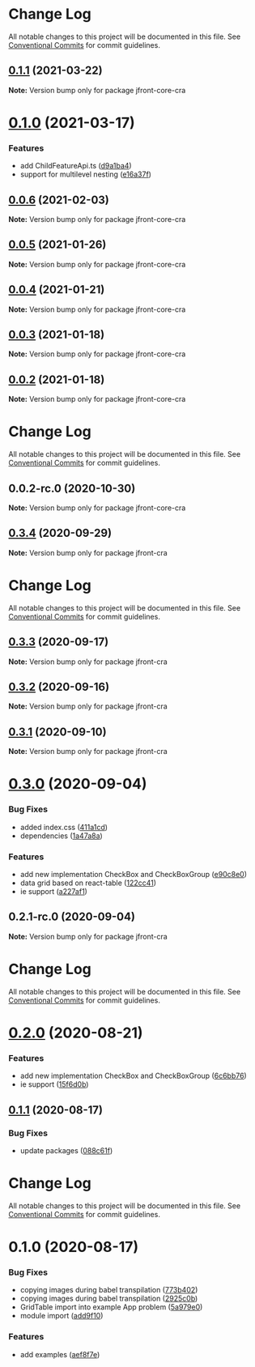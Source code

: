 # Change Log

All notable changes to this project will be documented in this file.
See [Conventional Commits](https://conventionalcommits.org) for commit guidelines.

## [0.1.1](https://github.com/Jepria/jfront-core/compare/jfront-core-cra@0.1.0...jfront-core-cra@0.1.1) (2021-03-22)

**Note:** Version bump only for package jfront-core-cra





# [0.1.0](https://github.com/Jepria/jfront-core/compare/jfront-core-cra@0.0.6...jfront-core-cra@0.1.0) (2021-03-17)


### Features

* add ChildFeatureApi.ts ([d9a1ba4](https://github.com/Jepria/jfront-core/commit/d9a1ba48ec20294e4c54f5b33d2dda26061ecc82))
* support for multilevel nesting ([e16a37f](https://github.com/Jepria/jfront-core/commit/e16a37f50190c670fb4a3f4032fd213cf77369fa))





## [0.0.6](https://github.com/Jepria/jfront-core/compare/jfront-core-cra@0.0.5...jfront-core-cra@0.0.6) (2021-02-03)

**Note:** Version bump only for package jfront-core-cra





## [0.0.5](https://github.com/Jepria/jfront-core/compare/jfront-core-cra@0.0.4...jfront-core-cra@0.0.5) (2021-01-26)

**Note:** Version bump only for package jfront-core-cra





## [0.0.4](https://github.com/Jepria/jfront-core/compare/jfront-core-cra@0.0.3...jfront-core-cra@0.0.4) (2021-01-21)

**Note:** Version bump only for package jfront-core-cra





## [0.0.3](https://github.com/Jepria/jfront-core/compare/jfront-core-cra@0.0.2...jfront-core-cra@0.0.3) (2021-01-18)

**Note:** Version bump only for package jfront-core-cra





## [0.0.2](https://github.com/Jepria/jfront-core/compare/jfront-core-cra@0.0.2-rc.0...jfront-core-cra@0.0.2) (2021-01-18)

**Note:** Version bump only for package jfront-core-cra





# Change Log

All notable changes to this project will be documented in this file. See
[Conventional Commits](https://conventionalcommits.org) for commit guidelines.

## 0.0.2-rc.0 (2020-10-30)

**Note:** Version bump only for package jfront-core-cra

## [0.3.4](https://github.com/Jepria/jfront-ui/compare/jfront-cra@0.3.3...jfront-cra@0.3.4) (2020-09-29)

**Note:** Version bump only for package jfront-cra

# Change Log

All notable changes to this project will be documented in this file. See
[Conventional Commits](https://conventionalcommits.org) for commit guidelines.

## [0.3.3](https://github.com/Jepria/jfront-ui/compare/jfront-cra@0.3.2...jfront-cra@0.3.3) (2020-09-17)

**Note:** Version bump only for package jfront-cra

## [0.3.2](https://github.com/Jepria/jfront-ui/compare/jfront-cra@0.3.1...jfront-cra@0.3.2) (2020-09-16)

**Note:** Version bump only for package jfront-cra

## [0.3.1](https://github.com/Jepria/jfront-ui/compare/jfront-cra@0.3.0...jfront-cra@0.3.1) (2020-09-10)

**Note:** Version bump only for package jfront-cra

# [0.3.0](https://github.com/Jepria/jfront-ui/compare/jfront-cra@0.2.0...jfront-cra@0.3.0) (2020-09-04)

### Bug Fixes

- added index.css
  ([411a1cd](https://github.com/Jepria/jfront-ui/commit/411a1cde916b09fa7f4e202e82b26c612fca4308))
- dependencies
  ([1a47a8a](https://github.com/Jepria/jfront-ui/commit/1a47a8addf43cfa9035364fa219c4b01fe6ee0fa))

### Features

- add new implementation CheckBox and CheckBoxGroup
  ([e90c8e0](https://github.com/Jepria/jfront-ui/commit/e90c8e09f5e3a3e6e4c3cb3780893ae871ce8aa5))
- data grid based on react-table
  ([122cc41](https://github.com/Jepria/jfront-ui/commit/122cc41ac883337a140fdc745893ab00cb0cd37a))
- ie support
  ([a227af1](https://github.com/Jepria/jfront-ui/commit/a227af136d021c8adce0863607dc934d0320f35e))

## 0.2.1-rc.0 (2020-09-04)

**Note:** Version bump only for package jfront-cra

# Change Log

All notable changes to this project will be documented in this file. See
[Conventional Commits](https://conventionalcommits.org) for commit guidelines.

# [0.2.0](https://github.com/Jepria/jfront-ui/compare/jfront-cra@0.1.1...jfront-cra@0.2.0) (2020-08-21)

### Features

- add new implementation CheckBox and CheckBoxGroup
  ([6c6bb76](https://github.com/Jepria/jfront-ui/commit/6c6bb76f9243c445b06a6a7ca330f167c7f79486))
- ie support
  ([15f6d0b](https://github.com/Jepria/jfront-ui/commit/15f6d0b94508cbcb9decad08fce6753c8f2b63ef))

## [0.1.1](https://github.com/Jepria/jfront-ui/compare/jfront-cra@0.1.0...jfront-cra@0.1.1) (2020-08-17)

### Bug Fixes

- update packages
  ([088c61f](https://github.com/Jepria/jfront-ui/commit/088c61f2c7e5b4240adba0f4565ce43a23487d43))

# Change Log

All notable changes to this project will be documented in this file. See
[Conventional Commits](https://conventionalcommits.org) for commit guidelines.

# 0.1.0 (2020-08-17)

### Bug Fixes

- copying images during babel transpilation
  ([773b402](https://github.com/Jepria/jfront-components/commit/773b4022c35d4aadf8ae2897b39ddb4107a810b1))
- copying images during babel transpilation
  ([2925c0b](https://github.com/Jepria/jfront-components/commit/2925c0b3a8eb7d7e07deeeb3d24137b1bf48078e))
- GridTable import into example App problem
  ([5a979e0](https://github.com/Jepria/jfront-components/commit/5a979e0a27fe78131c3c722865fa6cfe41be44c9))
- module import
  ([add9f10](https://github.com/Jepria/jfront-components/commit/add9f100aabefa240473c6b5152c00c5668f5a6f))

### Features

- add examples
  ([aef8f7e](https://github.com/Jepria/jfront-components/commit/aef8f7edb9ec8c9b62f6c37f568f848a3e11f11f))

